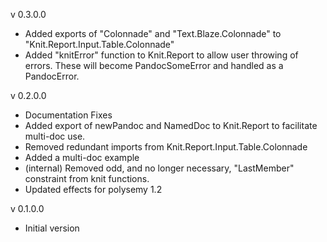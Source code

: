 v 0.3.0.0 
* Added exports of "Colonnade" and "Text.Blaze.Colonnade" to "Knit.Report.Input.Table.Colonnade"
* Added "knitError" function to Knit.Report to allow user throwing of errors.  These will become PandocSomeError and handled as a PandocError.


v 0.2.0.0
* Documentation Fixes
* Added export of newPandoc and NamedDoc to Knit.Report to facilitate multi-doc use.
* Removed redundant imports from Knit.Report.Input.Table.Colonnade
* Added a multi-doc example
* (internal) Removed odd, and no longer necessary, "LastMember" constraint from knit functions. 
* Updated effects for polysemy 1.2

v 0.1.0.0  
* Initial version

